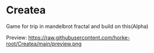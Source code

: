 # Createa
Game for trip in mandelbrot fractal and build on this(Alpha)

Preview:
https://raw.githubusercontent.com/horke-root/Createa/main/preview.png

